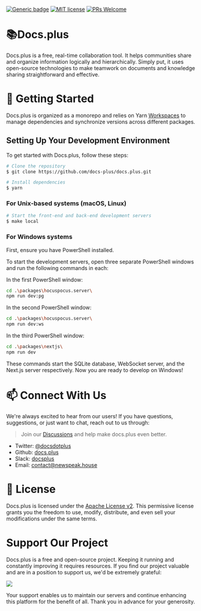 [![Generic badge](https://img.shields.io/badge/version-2.0.0-green.svg)](https://docs.plus)
[![MIT license](https://img.shields.io/badge/License-Apache-blue.svg)](http://www.apache.org/licenses/LICENSE-2.0.html)
[![PRs Welcome](https://img.shields.io/badge/PRs-welcome-green.svg)](https://github.com/docs-plus/docs.plus/pulls)

# 📚Docs.plus

Docs.plus is a free, real-time collaboration tool. It helps communities share and organize information logically and hierarchically. Simply put, it uses open-source technologies to make teamwork on documents and knowledge sharing straightforward and effective.


# 🚀 Getting Started

Docs.plus is organized as a monorepo and relies on Yarn [Workspaces](<https://yarnpkg.com/features/workspaces/#gatsby-focus-wrapper>) to manage dependencies and synchronize versions across different packages.

## Setting Up Your Development Environment
To get started with Docs.plus, follow these steps:

```bash
# Clone the repository
$ git clone https://github.com/docs-plus/docs.plus.git

# Install dependencies
$ yarn
```

### For Unix-based systems (macOS, Linux)

```bash
# Start the front-end and back-end development servers
$ make local
```

### For Windows systems
First, ensure you have PowerShell installed.

To start the development servers, open three separate PowerShell windows and run the following commands in each:

In the first PowerShell window:

```bash
cd .\packages\hocuspocus.server\
npm run dev:pg
```
In the second PowerShell window:

```bash
cd .\packages\hocuspocus.server\
npm run dev:ws
```
In the third PowerShell window:

```bash
cd .\packages\nextjs\
npm run dev
```
These commands start the SQLite database, WebSocket server, and the Next.js server respectively. Now you are ready to develop on Windows!
# 📫 Connect With Us

We're always excited to hear from our users! If you have questions, suggestions, or just want to chat, reach out to us through:

> Join our [Discussions](https://github.com/docs-plus/docs.plus/discussions) and help make docs.plus even better.


- Twitter: [@docsdotplus](https://twitter.com/docsdotplus)
- Github: [docs.plus](https://github.com/nwspk/docs.plus)
- Slack: [docsplus](docsplus.slack.com)
- Email: [contact@newspeak.house](mailto:contact@newspeak.house)

# 📜 License
Docs.plus is licensed under the [Apache License v2](http://www.apache.org/licenses/LICENSE-2.0.html). This permissive license grants you the freedom to use, modify, distribute, and even sell your modifications under the same terms.

# Support Our Project
Docs.plus is a free and open-source project. Keeping it running and constantly improving it requires resources. If you find our project valuable and are in a position to support us, we'd be extremely grateful:

<a href="https://patreon.com/docsplus"><img src="https://img.shields.io/endpoint.svg?url=https%3A%2F%2Fshieldsio-patreon.vercel.app%2Fapi%3Fusername%3Ddocsplus%26type%3Dpatrons&style=for-the-badge" /> </a>

Your support enables us to maintain our servers and continue enhancing this platform for the benefit of all. Thank you in advance for your generosity.
